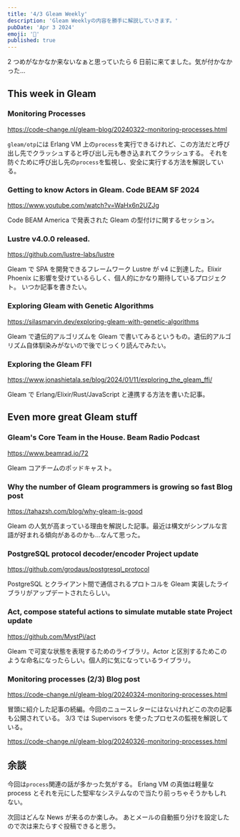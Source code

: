 ```yaml
---
title: '4/3 Gleam Weekly'
description: 'Gleam Weeklyの内容を勝手に解説していきます。'
pubDate: 'Apr 3 2024'
emoji: '🦊'
published: true
---
```


2 つめがなかなか来ないなぁと思っていたら 6 日前に来てました。気が付かなかった...

## This week in Gleam

### Monitoring Processes

https://code-change.nl/gleam-blog/20240322-monitoring-processes.html

`gleam/otp`には Erlang VM
上の`process`を実行できるけれど、この方法だと呼び出し先でクラッシュすると呼び出し元も巻き込まれてクラッシュする。
それを防ぐために呼び出し先の`process`を監視し、安全に実行する方法を解説している。

### Getting to know Actors in Gleam. Code BEAM SF 2024

https://www.youtube.com/watch?v=WaHx6n2UZJg

Code BEAM America で発表された Gleam の型付けに関するセッション。

### Lustre v4.0.0 released.

https://github.com/lustre-labs/lustre

Gleam で SPA を開発できるフレームワーク Lustre が v4 に到達した。Elixir Phoenix
に影響を受けているらしく、個人的にかなり期待しているプロジェクト。
いつか記事を書きたい。

### Exploring Gleam with Genetic Algorithms

https://silasmarvin.dev/exploring-gleam-with-genetic-algorithms

Gleam で遺伝的アルゴリズムを Gleam
で書いてみるというもの。遺伝的アルゴリズム自体馴染みがないので後でじっくり読んでみたい。

### Exploring the Gleam FFI

https://www.jonashietala.se/blog/2024/01/11/exploring_the_gleam_ffi/

Gleam で Erlang/Elixir/Rust/JavaScript と連携する方法を書いた記事。

## Even more great Gleam stuff

### Gleam's Core Team in the House. Beam Radio Podcast

https://www.beamrad.io/72

Gleam コアチームのポッドキャスト。

### Why the number of Gleam programmers is growing so fast Blog post

https://tahazsh.com/blog/why-gleam-is-good

Gleam
の人気が高まっている理由を解説した記事。最近は構文がシンプルな言語が好まれる傾向があるのかも...なんて思った。

### PostgreSQL protocol decoder/encoder Project update

https://github.com/grodaus/postgresql_protocol

PostgreSQL とクライアント間で通信されるプロトコルを Gleam
実装したライブラリがアップデートされたらしい。

### Act, compose stateful actions to simulate mutable state Project update

https://github.com/MystPi/act

Gleam で可変な状態を表現するためのライブラリ。Actor
と区別するためこのような命名になったらしい。個人的に気になっているライブラリ。

### Monitoring processes (2/3) Blog post

https://code-change.nl/gleam-blog/20240324-monitoring-processes.html

冒頭に紹介した記事の続編。今回のニュースレターにはないけれどこの次の記事も公開されている。
3/3 では Supervisors を使ったプロセスの監視を解説している。

https://code-change.nl/gleam-blog/20240326-monitoring-processes.html

## 余談

今回は`process`関連の話が多かった気がする。 Erlang VM の真価は軽量な process
とそれを元にした堅牢なシステムなので当たり前っちゃそうかもしれない。

次回はどんな News が来るのか楽しみ。
あとメールの自動振り分けを設定したので次は来たらすぐ投稿できると思う。
